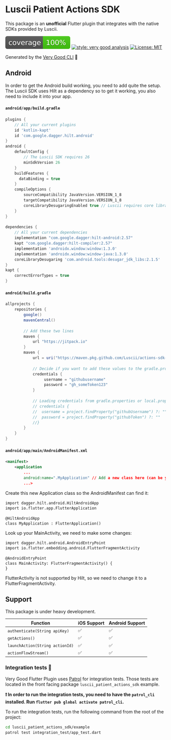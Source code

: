 # Luscii Patient Actions SDK

This package is an **unofficial** Flutter plugin that integrates with the native SDKs provided by Luscii.

![coverage][coverage_badge]
[![style: very good analysis][very_good_analysis_badge]][very_good_analysis_link]
[![License: MIT][license_badge]][license_link]

Generated by the [Very Good CLI][very_good_cli_link] 🤖

## Android

In order to get the Android build working, you need to add quite the setup. The Luscii SDK uses Hilt as a dependency so to get it working, you also need to include it into your app. 

#### `android/app/build.gradle`

```gradle
plugins {
	// All your current plugins
	id 'kotlin-kapt'
	id 'com.google.dagger.hilt.android'
}
android {
    defaultConfig {
        // The Luscii SDK requires 26
        minSdkVersion 26
    }
    buildFeatures {
      dataBinding = true
	}
	compileOptions {
        sourceCompatibility JavaVersion.VERSION_1_8
        targetCompatibility JavaVersion.VERSION_1_8
        coreLibraryDesugaringEnabled true // Luscii requires core library desugaring to be enabled
    }
}
    
dependencies {
	// All your current dependencies
	implementation "com.google.dagger:hilt-android:2.57"
	kapt "com.google.dagger:hilt-compiler:2.57"
	implementation 'androidx.window:window:1.3.0'
	implementation 'androidx.window:window-java:1.3.0'
	coreLibraryDesugaring 'com.android.tools:desugar_jdk_libs:2.1.5'
}
kapt {
    correctErrorTypes = true
}
```

#### `android/build.gradle`

```gradle
allprojects {
    repositories {
        google()
        mavenCentral()

        // Add these two lines
        maven {
            url "https://jitpack.io"
        }
        maven {
            url = uri("https://maven.pkg.github.com/Luscii/actions-sdk-android")

            // Decide if you want to add these values to the gradle.properties or local.properties file
            credentials {
                 username = "githubusername"
                 password = "gh_someToken123"
            }
            
            // Loading credentials from gradle.properties or local.properties will look like this
            // credentials {
            //  username = project.findProperty("githubUsername") ?: ""
            //  password = project.findProperty("githubToken") ?: ""
            //}
        }
    }
}
```

#### `android/app/main/AndroidManifest.xml`

```xml
<manifest>
	<application
		...
		android:name=".MyApplication" // Add a new class here (can be your own name)
		...>
```

Create this new Application class so the AndroidManifest can find it:

```
import dagger.hilt.android.HiltAndroidApp
import io.flutter.app.FlutterApplication

@HiltAndroidApp
class MyApplication : FlutterApplication()
```


Look up your MainActivity, we need to make some changes:

```
import dagger.hilt.android.AndroidEntryPoint
import io.flutter.embedding.android.FlutterFragmentActivity

@AndroidEntryPoint
class MainActivity: FlutterFragmentActivity() {
}
```
FlutterActivity is not supported by Hilt, so we need to change it to a FlutterFragmentActivity. 




## Support

This package is under heavy development.

| Function               | iOS Support | Android Support |
|------------------------|-------------|-----------------|
| `authenticate(String apiKey)` | ✅           | ✅               |
| `getActions()`         | ✅           | ✅               |
| `launchAction(String actionId)` | ✅           | ✅               |
| `actionFlowStream()`   | ✅           | ✅               |


### Integration tests 🧪

Very Good Flutter Plugin uses [Patrol][patrol_link] for integration tests. Those tests are located 
in the front facing package `luscii_patient_actions_sdk` example. 

**❗ In order to run the integration tests, you need to have the `patrol_cli` installed. Run `flutter pub global activate patrol_cli`.**

To run the integration tests, run the following command from the root of the project:

```sh
cd luscii_patient_actions_sdk/example
patrol test integration_test/app_test.dart
```

[coverage_badge]: luscii_patient_actions_sdk/coverage_badge.svg
[license_badge]: https://img.shields.io/badge/license-MIT-blue.svg
[license_link]: https://opensource.org/licenses/MIT
[logo_black]: https://raw.githubusercontent.com/VGVentures/very_good_brand/main/styles/README/vgv_logo_black.png#gh-light-mode-only
[logo_white]: https://raw.githubusercontent.com/VGVentures/very_good_brand/main/styles/README/vgv_logo_white.png#gh-dark-mode-only
[very_good_analysis_badge]: https://img.shields.io/badge/style-very_good_analysis-B22C89.svg
[very_good_analysis_link]: https://pub.dev/packages/very_good_analysis
[patrol_link]: https://pub.dev/packages/patrol
[very_good_cli_link]: https://github.com/VeryGoodOpenSource/very_good_cli
[very_good_ventures_link]: https://verygood.ventures/?utm_source=github&utm_medium=banner&utm_campaign=core
[very_good_ventures_link_dark]: https://verygood.ventures/?utm_source=github&utm_medium=banner&utm_campaign=core#gh-dark-mode-only
[very_good_ventures_link_light]: https://verygood.ventures/?utm_source=github&utm_medium=banner&utm_campaign=core#gh-light-mode-only
